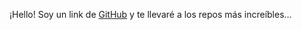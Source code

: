 ¡Hello!
Soy un link de 
[GitHub](https://www.github.com/) 
y te llevaré a los repos más increíbles...